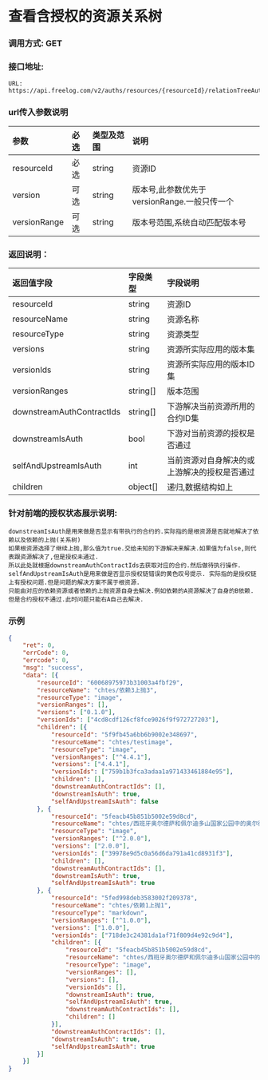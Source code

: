 # 查看含授权的资源关系树

### 调用方式: GET

### 接口地址:

```
URL: https://api.freelog.com/v2/auths/resources/{resourceId}/relationTreeAuth
```

### url传入参数说明

| 参数 | 必选 | 类型及范围 | 说明 |
| :--- | :--- | :--- | :--- |
| resourceId | 必选 | string | 资源ID |
| version | 可选 | string | 版本号,此参数优先于versionRange.一般只传一个 |
| versionRange | 可选 | string | 版本号范围,系统自动匹配版本号 |

### 返回说明：

| 返回值字段 | 字段类型 | 字段说明 |
| :--- | :--- | :--- |
| resourceId | string | 资源ID |
| resourceName | string | 资源名称 |
| resourceType | string | 资源类型 |
| versions | string | 资源所实际应用的版本集 |
| versionIds | string | 资源所实际应用的版本ID集 |
| versionRanges | string[] | 版本范围 |
| downstreamAuthContractIds | string[] | 下游解决当前资源所用的合约ID集 |
| downstreamIsAuth | bool | 下游对当前资源的授权是否通过 |
| selfAndUpstreamIsAuth | int | 当前资源对自身解决的或上游解决的授权是否通过 |
| children | object[] | 递归,数据结构如上 |

### 针对前端的授权状态展示说明:
    downstreamIsAuth是用来做是否显示有带执行的合约的.实际指的是根资源是否就地解决了依赖以及依赖的上抛(关系树)
    如果根资源选择了继续上抛,那么值为true.交给未知的下游解决来解决.如果值为false,则代表跟资源解决了,但是授权未通过.
    所以此处就根据downstreamAuthContractIds去获取对应的合约.然后做待执行操作.
    selfAndUpstreamIsAuth是用来做是否显示授权链错误的黄色叹号提示. 实际指的是授权链上有授权问题.但是问题的解决方案不属于根资源.
    只能由对应的依赖资源或者依赖的上抛资源自身去解决.例如依赖的A资源解决了自身的B依赖.但是合约授权不通过.此时问题只能右A自己去解决.

### 示例

```json
{
	"ret": 0,
	"errCode": 0,
	"errcode": 0,
	"msg": "success",
	"data": [{
		"resourceId": "60068975973b31003a4fbf29",
		"resourceName": "chtes/依赖3上抛3",
		"resourceType": "image",
		"versionRanges": [],
		"versions": ["0.1.0"],
		"versionIds": ["4cd8cdf126cf8fce9026f9f972727203"],
		"children": [{
			"resourceId": "5f9fb45a6bb6b9002e348697",
			"resourceName": "chtes/testimage",
			"resourceType": "image",
			"versionRanges": ["^4.4.1"],
			"versions": ["4.4.1"],
			"versionIds": ["759b1b3fca3adaa1a971433461884e95"],
			"children": [],
			"downstreamAuthContractIds": [],
			"downstreamIsAuth": true,
			"selfAndUpstreamIsAuth": false
		}, {
			"resourceId": "5feacb45b851b5002e59d8cd",
			"resourceName": "chtes/西班牙奥尔德萨和佩尔迪多山国家公园中的奥尔德萨峡谷",
			"resourceType": "image",
			"versionRanges": ["^2.0.0"],
			"versions": ["2.0.0"],
			"versionIds": ["39978e9d5c0a56d6da791a41cd8931f3"],
			"children": [],
			"downstreamAuthContractIds": [],
			"downstreamIsAuth": true,
			"selfAndUpstreamIsAuth": true
		}, {
			"resourceId": "5fed998deb3583002f209378",
			"resourceName": "chtes/依赖1上抛1",
			"resourceType": "markdown",
			"versionRanges": ["^1.0.0"],
			"versions": ["1.0.0"],
			"versionIds": ["718de3c24381da1af71f809d4e92c9d4"],
			"children": [{
				"resourceId": "5feacb45b851b5002e59d8cd",
				"resourceName": "chtes/西班牙奥尔德萨和佩尔迪多山国家公园中的奥尔德萨峡谷",
				"resourceType": "image",
				"versionRanges": [],
				"versions": [],
				"versionIds": [],
				"downstreamIsAuth": true,
				"selfAndUpstreamIsAuth": true,
				"downstreamAuthContractIds": [],
				"children": []
			}],
			"downstreamAuthContractIds": [],
			"downstreamIsAuth": true,
			"selfAndUpstreamIsAuth": true
		}]
	}]
}

```
